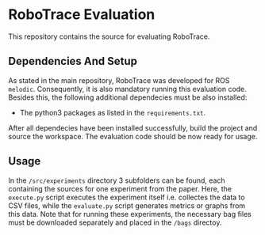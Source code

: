 # RoboTrace Evaluation
This repository contains the source for evaluating RoboTrace.

## Dependencies And Setup
As stated in the main repository, RoboTrace was developed for ROS `melodic`. Consequently, it is also mandatory  running this evaluation code. Besides this, the following additional dependecies must be also installed:

- The python3 packages as listed in the `requirements.txt`.

After all dependecies have been installed successfully, build the project and source the workspace. The evaluation code should be now ready for usage.

## Usage
In the `/src/experiments` directory 3 subfolders can be found, each containing the sources for one experiment from the paper. Here, the `execute.py` script executes the experiment itself i.e. collectes the data to CSV files, while the `evaluate.py` script generates metrics or graphs from this data. Note that for running these experiments, the necessary bag files must be downloaded separately and placed in the `/bags` directoy. 